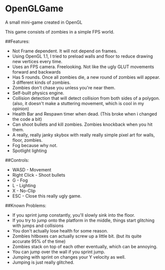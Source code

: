 # OpenGLGame
A small mini-game created in OpenGL

This game consists of zombies in a simple FPS world.

##Features:
- Not Frame dependent. It will not depend on frames.
- Using OpenGL 1.1, I tried to preload walls and floor to reduce drawing new vertices every time.
- Uses an FPS camera. Freelooking. Not like the ugly GLUT movements forward and backwards
- Has 5 rounds. Once all zombies die, a new round of zombies will appear. 3 different kinds of zombies.
- Zombies don't chase you unless you're near them.
- Self-built physics engine.
- Collision detection that will detect collision from both sides of a polygon. (also, it doesn't make a stuttering movement, which is cool in my opinion)
- Health Bar and Respawn timer when dead. (This broke when i changed the code a bit)
- Can shoot bullets and kill zombies. Zombies knockback when you hit them.
- A really, really janky skybox with really really simple pixel art for walls, floor, zombies.
- Fog because why not.
- Spotlight lighting

##Controls:
- WASD - Movement
- Right Click - Shoot bullets
- G - Fog
- L - Lighting
- X - No-Clip
- ESC - Close this really ugly game.

##Known Problems:
- If you sprint jump constantly, you'll slowly sink into the floor.
- If you try to jump onto the platform in the middle, things start glitching with jumps and collisions
- You don't actually lose health for some reason.
- Zombies hitboxes can actually screw up a little bit. (but its quite accurate 95% of the time)
- Zombies stack on top of each other eventually, which can be annoying.
- You can jump over the wall if you sprint jump.
- Jumping with sprint on changes your Y velocity as well.
- Jumping is just really glitched.
